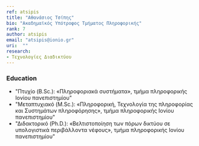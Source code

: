 ```yaml
---
ref: atsipis
title: "Αθανάσιος Τσίπης"
bio: "Ακαδημαϊκός Υπότροφος Τμήματος Πληροφορικής"
rank: 7
author: atsipis
email: "atsipis@ionio.gr"
uri:  ""
research:
- Τεχνολογίες Διαδικτύου
---
```


### Education
  - "Πτυχίο (B.Sc.): «Πληροφοριακά συστήματα», τμήμα πληροφορικής Ιονίου πανεπιστημίου"
  - "Μεταπτυχιακό (M.Sc.): «Πληροφορική, Τεχνολογία της πληροφορίας και Συστημάτων πληροφόρησης», τμήμα πληροφορικής Ιονίου πανεπιστημίου"
  - "Διδακτορικό (Ph.D.): «Βελτιστοποίηση των πόρων δικτύου σε υπολογιστικά περιβάλλοντα νέφους», τμήμα πληροφορικής Ιονίου πανεπιστημίου"
